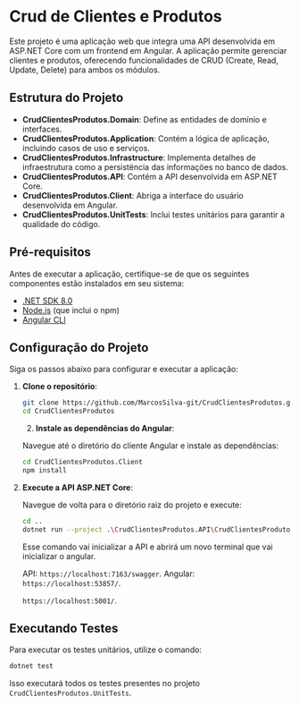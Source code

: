 # Crud de Clientes e Produtos

Este projeto é uma aplicação web que integra uma API desenvolvida em ASP.NET Core com um frontend em Angular. A aplicação permite gerenciar clientes e produtos, oferecendo funcionalidades de CRUD (Create, Read, Update, Delete) para ambos os módulos.

## Estrutura do Projeto


- **CrudClientesProdutos.Domain**: Define as entidades de domínio e interfaces.
- **CrudClientesProdutos.Application**: Contém a lógica de aplicação, incluindo casos de uso e serviços.
- **CrudClientesProdutos.Infrastructure**: Implementa detalhes de infraestrutura como a persistëncia das informaçöes no banco de dados.
- **CrudClientesProdutos.API**: Contém a API desenvolvida em ASP.NET Core.
- **CrudClientesProdutos.Client**: Abriga a interface do usuário desenvolvida em Angular.
- **CrudClientesProdutos.UnitTests**: Inclui testes unitários para garantir a qualidade do código.

## Pré-requisitos

Antes de executar a aplicação, certifique-se de que os seguintes componentes estão instalados em seu sistema:

- [.NET SDK 8.0](https://dotnet.microsoft.com/download)
- [Node.js](https://nodejs.org/) (que inclui o npm)
- [Angular CLI](https://angular.io/cli)

## Configuração do Projeto

Siga os passos abaixo para configurar e executar a aplicação:

1. **Clone o repositório**:

   ```bash
   git clone https://github.com/MarcosSilva-git/CrudClientesProdutos.git
   cd CrudClientesProdutos
   ```

   2. **Instale as dependências do Angular**:

   Navegue até o diretório do cliente Angular e instale as dependências:

   ```bash
   cd CrudClientesProdutos.Client
   npm install
   ```

3. **Execute a API ASP.NET Core**:

   Navegue de volta para o diretório raiz do projeto e execute:

   ```bash
   cd ..
   dotnet run --project .\CrudClientesProdutos.API\CrudClientesProdutos.API.csproj
   ```

   Esse comando vai inicializar a API e abrirá um novo terminal que vai inicializar o angular.

   API: `https://localhost:7163/swagger`.
   Angular: `https://localhost:53857/`.
   

   `https://localhost:5001/`.

## Executando Testes

Para executar os testes unitários, utilize o comando:

```bash
dotnet test
```

Isso executará todos os testes presentes no projeto `CrudClientesProdutos.UnitTests`.
